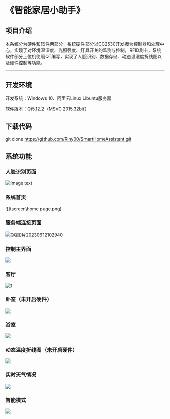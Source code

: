 # **《智能家居小助手》**

## 项目介绍

​	本系统分为硬件和软件两部分，系统硬件部分以CC2530开发板为控制器和处理中心，实现了对环境温湿度、光照强度、灯具开关的监测与控制，RFID刷卡，系统软件部分上位机使用QT编写，实现了人脸识别、数据存储、动态温湿度折线图以及硬件控制等功能。

****

## 开发环境

开发系统：Windows 10、阿里云Linux Ubuntu服务器

软件版本：Qt5.12.2（MSVC 2015,32bit）



## 下载代码

git clone https://github.com/Riny00/SmartHomeAssistant.git



## 系统功能

### 人脸识别页面

![Image text](screen/detect.png)

### 系统首页

![](screen\home page.png)

### 服务端连接页面

![QQ图片20230612102940](screen\connect.png)

### 控制主界面

![](screen\control.png)

### 客厅

![1](screen\1.png)

### 卧室（未开启硬件）

![](screen\5.png)

### 浴室

![](screen\6.png)

### 动态温度折线图（未开启硬件）

![](screen\7.png)

### 实时天气情况

![](screen\8.png)

### 智能模式

![](screen\9.png)
